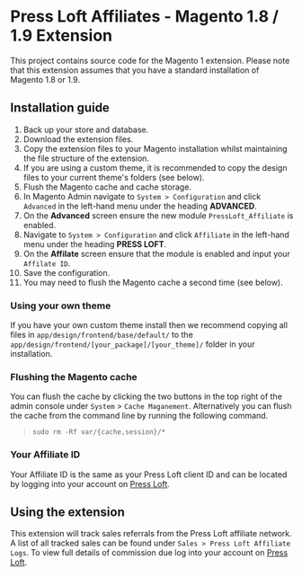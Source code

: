 # Press Loft Affiliates - Magento 1.8 / 1.9 Extension

This project contains source code for the Magento 1 extension.  Please note that this extension assumes that you have a standard installation of Magento 1.8 or 1.9.

## Installation guide
1. Back up your store and database.
2. Download the extension files.
3. Copy the extension files to your Magento installation whilst maintaining the file structure of the extension.
4. If you are using a custom theme, it is recommended to copy the design files to your current theme's folders (see below).
5. Flush the Magento cache and cache storage.
6. In Magento Admin navigate to `System > Configuration` and click `Advanced` in the left-hand menu under the heading **ADVANCED**.
7. On the **Advanced** screen ensure the new module `PressLoft_Affiliate` is enabled.
8. Navigate to `System > Configuration` and click `Affiliate` in the left-hand menu under the heading **PRESS LOFT**.
9. On the **Affilate** screen ensure that the module is enabled and input your `Affilate ID`.
10. Save the configuration.
11. You may need to flush the Magento cache a second time (see below).

### Using your own theme
If you have your own custom theme install then we recommend copying all files in `app/design/frontend/base/default/` to the
`app/design/frontend/[your_package]/[your_theme]/` folder in your installation.

### Flushing the Magento cache
You can flush the cache by clicking the two buttons in the top right of the admin console under `System` > `Cache Maganement`.  Alternatively you can flush the cache from the command line by running the following command.
 > `sudo rm -Rf var/{cache,session}/*`

### Your Affiliate ID
Your Affiliate ID is the same as your Press Loft client ID and can be located by logging into your account on [Press Loft](https://www.pressloft.com/).

## Using the extension
This extension will track sales referrals from the Press Loft affiliate network.  A list of all tracked sales can be found under `Sales > Press Loft Affiliate Logs`.  To view full details of commission due log into your account on [Press Loft](https://www.pressloft.com/).
